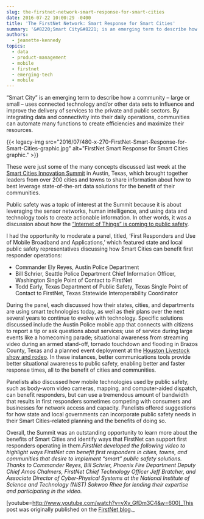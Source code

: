 ```yaml
---
slug: the-firstnet-network-smart-response-for-smart-cities
date: 2016-07-22 10:00:29 -0400
title: 'The FirstNet Network: Smart Response for Smart Cities'
summary: '&#8220;Smart City&#8221; is an emerging term to describe how a community &ndash; large or small &ndash; uses connected technology and/or other data sets to influence and improve the delivery of services to the private and public sectors. By integrating data and connectivity into their daily operations, communities can automate many functions to create efficiencies and'
authors:
  - jeanette-kennedy
topics:
  - data
  - product-management
  - mobile
  - firstnet
  - emerging-tech
  - mobile
---
```


&#8220;Smart City&#8221; is an emerging term to describe how a community – large or small – uses connected technology and/or other data sets to influence and improve the delivery of services to the private and public sectors. By integrating data and connectivity into their daily operations, communities can automate many functions to create efficiencies and maximize their resources.

{{< legacy-img src="2016/07/480-x-270-FirstNet-Smart-Response-for-Smart-Cities-graphic.jpg" alt="FirstNet Smart Response for Smart Cities graphic." >}}

These were just some of the many concepts discussed last week at the <a class="ext" href="http://smartcitiesinnovation.com/" target="_blank">Smart Cities Innovation Summit</a> in Austin, Texas, which brought together leaders from over 200 cities and towns to share information about how to best leverage state-of-the-art data solutions for the benefit of their communities.

Public safety was a topic of interest at the Summit because it is about leveraging the sensor networks, human intelligence, and using data and technology tools to create actionable information. In other words, it was a discussion about how the [“Internet of Things” is coming to public safety](http://www.firstnet.gov/newsroom/blog/building-internet-lifesaving-things).

I had the opportunity to moderate a panel, titled, &#8216;First Responders and Use of Mobile Broadband and Applications,&#8217; which featured state and local public safety representatives discussing how Smart Cities can benefit first responder operations:

  * Commander Ely Reyes, Austin Police Department
  * Bill Schrier, Seattle Police Department Chief Information Officer, Washington Single Point of Contact to FirstNet
  * Todd Early, Texas Department of Public Safety, Texas Single Point of Contact to FirstNet, Texas Statewide Interoperability Coordinator

During the panel, each discussed how their states, cities, and departments are using smart technologies today, as well as their plans over the next several years to continue to evolve with technology. Specific solutions discussed include the Austin Police mobile app that connects with citizens to report a tip or ask questions about services; use of service during large events like a homecoming parade; situational awareness from streaming video during an armed stand-off, tornado touchdown and flooding in Brazos County, Texas and a planned event deployment at the [Houston Livestock show and rodeo](http://www.firstnet.gov/newsroom/blog/early-builders-blog-harris-county-demo-houston-rodeo). In these instances, better communications tools provide better situational awareness to public safety, enabling better and faster response times, all to the benefit of cities and communities.

Panelists also discussed how mobile technologies used by public safety, such as body-worn video cameras, mapping, and computer-aided dispatch, can benefit responders, but can use a tremendous amount of bandwidth that results in first responders sometimes competing with consumers and businesses for network access and capacity. Panelists offered suggestions for how state and local governments can incorporate public safety needs in their Smart Cities-related planning and the benefits of doing so.

Overall, the Summit was an outstanding opportunity to learn more about the benefits of Smart Cities and identify ways that FirstNet can support first responders operating in them._FirstNet developed the following video to highlight ways FirstNet can benefit first responders in cities, towns, and communities that desire to implement “smart” public safety solutions. Thanks to Commander Reyes, Bill Schrier, Phoenix Fire Department Deputy Chief Amos Chalmers, FirstNet Chief Technology Officer Jeff Bratcher, and Associate Director of Cyber-Physical Systems at the National Institute of Science and Technology (NIST) Sokwoo Rhee for lending their expertise and participating in the video._

[youtube=http://www.youtube.com/watch?v=vXv_GfDm3C4&w=600]_This post was originally published on the [FirstNet blog](http://www.firstnet.gov/newsroom/blog)._